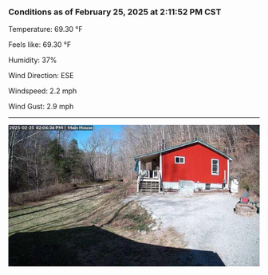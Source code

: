 ### Conditions as of February 25, 2025 at 2:11:52 PM CST 

Temperature: 69.30 &deg;F

Feels like: 69.30 &deg;F

Humidity: 37%

Wind Direction: ESE

Windspeed: 2.2 mph

Wind Gust: 2.9 mph

---

<img src="./images/latest.jpeg"/>

